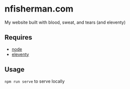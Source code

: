 # nfisherman.com

My website built with blood, sweat, and tears (and eleventy)

## Requires

 - [node](https://nodejs.org/)
 - [eleventy](https://www.11ty.dev)

 ## Usage

``npm run serve`` to serve locally